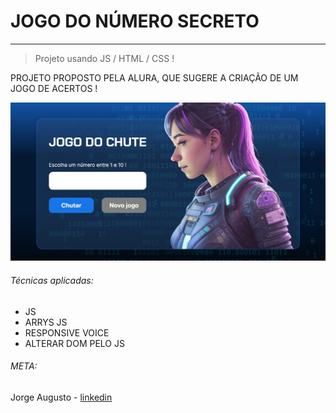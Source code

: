 # JOGO DO NÚMERO SECRETO
---
> Projeto usando JS / HTML / CSS !

   PROJETO PROPOSTO PELA ALURA, QUE SUGERE A CRIAÇÃO DE UM JOGO DE ACERTOS !

   
   
   ![](./img/capa.jpg)

   ###### Técnicas aplicadas:

   - JS
   - ARRYS JS
   - RESPONSIVE VOICE
   - ALTERAR DOM PELO JS

   ###### META:

   Jorge Augusto - [linkedin](https://www.linkedin.com/in/jorgeaugusto88/)

   
